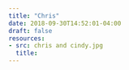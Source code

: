 ```yaml
---
title: "Chris"
date: 2018-09-30T14:52:01-04:00
draft: false
resources:
- src: chris and cindy.jpg
  title:
---
```

